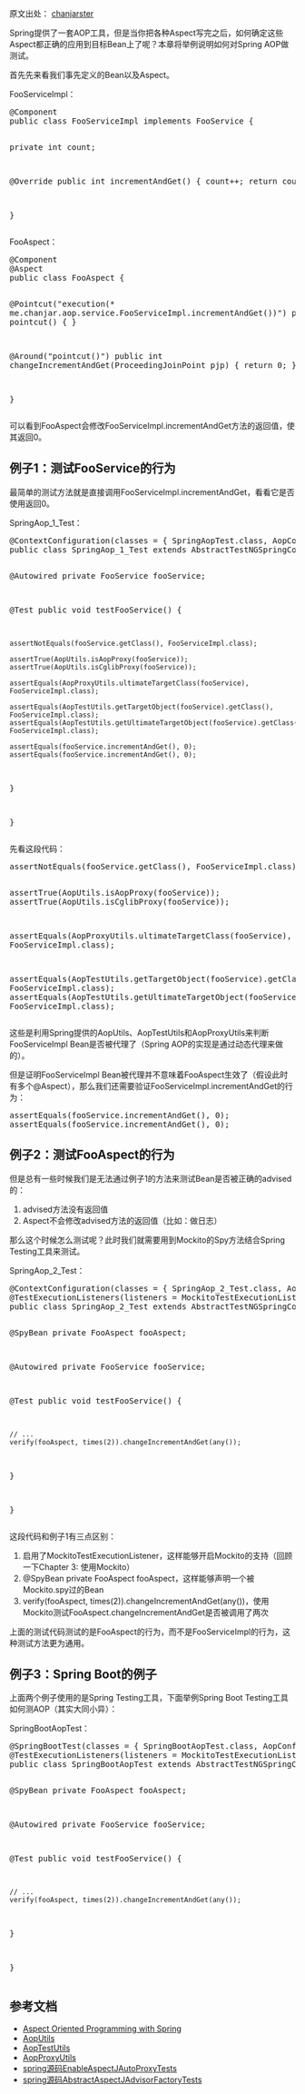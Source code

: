 <div class="entry"> 
 <div class="copyright-area">
  原文出处： 
  <a ref="nofollow" target="_blank" href="https://github.com/chanjarster/spring-test-examples">chanjarster</a>
 </div> 
 <p>Spring提供了一套AOP工具，但是当你把各种Aspect写完之后，如何确定这些Aspect都正确的应用到目标Bean上了呢？本章将举例说明如何对Spring AOP做测试。</p> 
 <p>首先先来看我们事先定义的Bean以及Aspect。</p> 
 <p>FooServiceImpl：</p> 
 <pre class="brush: java; gutter: true">@Component
public class FooServiceImpl implements FooService {

  private int count;

  @Override
  public int incrementAndGet() {
    count++;
    return count;
  }

}</pre> 
 <p>FooAspect：</p> 
 <pre class="brush: java; gutter: true">@Component
@Aspect
public class FooAspect {

  @Pointcut("execution(* me.chanjar.aop.service.FooServiceImpl.incrementAndGet())")
  public void pointcut() {
  }

  @Around("pointcut()")
  public int changeIncrementAndGet(ProceedingJoinPoint pjp) {
    return 0;
  }

}</pre> 
 <p>可以看到FooAspect会修改FooServiceImpl.incrementAndGet方法的返回值，使其返回0。</p> 
 <h2>例子1：测试FooService的行为</h2> 
 <p>最简单的测试方法就是直接调用FooServiceImpl.incrementAndGet，看看它是否使用返回0。</p> 
 <p>SpringAop_1_Test：</p> 
 <pre class="brush: java; gutter: true">@ContextConfiguration(classes = { SpringAopTest.class, AopConfig.class })
public class SpringAop_1_Test extends AbstractTestNGSpringContextTests {

  @Autowired
  private FooService fooService;

  @Test
  public void testFooService() {

    assertNotEquals(fooService.getClass(), FooServiceImpl.class);

    assertTrue(AopUtils.isAopProxy(fooService));
    assertTrue(AopUtils.isCglibProxy(fooService));

    assertEquals(AopProxyUtils.ultimateTargetClass(fooService), FooServiceImpl.class);

    assertEquals(AopTestUtils.getTargetObject(fooService).getClass(), FooServiceImpl.class);
    assertEquals(AopTestUtils.getUltimateTargetObject(fooService).getClass(), FooServiceImpl.class);

    assertEquals(fooService.incrementAndGet(), 0);
    assertEquals(fooService.incrementAndGet(), 0);

  }

}</pre> 
 <p>先看这段代码：</p> 
 <pre class="brush: java; gutter: true">assertNotEquals(fooService.getClass(), FooServiceImpl.class);

assertTrue(AopUtils.isAopProxy(fooService));
assertTrue(AopUtils.isCglibProxy(fooService));

assertEquals(AopProxyUtils.ultimateTargetClass(fooService), FooServiceImpl.class);

assertEquals(AopTestUtils.getTargetObject(fooService).getClass(), FooServiceImpl.class);
assertEquals(AopTestUtils.getUltimateTargetObject(fooService).getClass(), FooServiceImpl.class);</pre> 
 <p>这些是利用Spring提供的AopUtils、AopTestUtils和AopProxyUtils来判断FooServiceImpl Bean是否被代理了（Spring AOP的实现是通过动态代理来做的）。</p> 
 <p>但是证明FooServiceImpl Bean被代理并不意味着FooAspect生效了（假设此时有多个@Aspect），那么我们还需要验证FooServiceImpl.incrementAndGet的行为：</p> 
 <pre class="brush: java; gutter: true">assertEquals(fooService.incrementAndGet(), 0);
assertEquals(fooService.incrementAndGet(), 0);</pre> 
 <h2>例子2：测试FooAspect的行为</h2> 
 <p>但是总有一些时候我们是无法通过例子1的方法来测试Bean是否被正确的advised的：</p> 
 <ol> 
  <li>advised方法没有返回值</li> 
  <li>Aspect不会修改advised方法的返回值（比如：做日志）</li> 
 </ol> 
 <p>那么这个时候怎么测试呢？此时我们就需要用到Mockito的Spy方法结合Spring Testing工具来测试。</p> 
 <p>SpringAop_2_Test：</p> 
 <pre class="brush: java; gutter: true">@ContextConfiguration(classes = { SpringAop_2_Test.class, AopConfig.class })
@TestExecutionListeners(listeners = MockitoTestExecutionListener.class)
public class SpringAop_2_Test extends AbstractTestNGSpringContextTests {

  @SpyBean
  private FooAspect fooAspect;

  @Autowired
  private FooService fooService;

  @Test
  public void testFooService() {

    // ...
    verify(fooAspect, times(2)).changeIncrementAndGet(any());

  }

}</pre> 
 <p>这段代码和例子1有三点区别：</p> 
 <ol> 
  <li>启用了MockitoTestExecutionListener，这样能够开启Mockito的支持（回顾一下Chapter 3: 使用Mockito）</li> 
  <li>@SpyBean private FooAspect fooAspect，这样能够声明一个被Mockito.spy过的Bean</li> 
  <li>verify(fooAspect, times(2)).changeIncrementAndGet(any())，使用Mockito测试FooAspect.changeIncrementAndGet是否被调用了两次</li> 
 </ol> 
 <p>上面的测试代码测试的是FooAspect的行为，而不是FooServiceImpl的行为，这种测试方法更为通用。</p> 
 <h2>例子3：Spring Boot的例子</h2> 
 <p>上面两个例子使用的是Spring Testing工具，下面举例Spring Boot Testing工具如何测AOP（其实大同小异）：</p> 
 <p>SpringBootAopTest：</p> 
 <pre class="brush: java; gutter: true">@SpringBootTest(classes = { SpringBootAopTest.class, AopConfig.class })
@TestExecutionListeners(listeners = MockitoTestExecutionListener.class)
public class SpringBootAopTest extends AbstractTestNGSpringContextTests {

  @SpyBean
  private FooAspect fooAspect;

  @Autowired
  private FooService fooService;

  @Test
  public void testFooService() {

    // ...
    verify(fooAspect, times(2)).changeIncrementAndGet(any());

  }

}</pre> 
 <h2>参考文档</h2> 
 <ul> 
  <li><a href="https://docs.spring.io/spring/docs/4.3.9.RELEASE/spring-framework-reference/html/aop.html" class="external" rel="nofollow" target="_blank">Aspect Oriented Programming with Spring</a></li> 
  <li><a href="https://docs.spring.io/spring/docs/4.3.9.RELEASE/javadoc-api/org/springframework/aop/support/AopUtils.html" class="external" rel="nofollow" target="_blank">AopUtils</a></li> 
  <li><a href="https://docs.spring.io/spring/docs/4.3.9.RELEASE/javadoc-api/org/springframework/test/util/AopTestUtils.html" class="external" rel="nofollow" target="_blank">AopTestUtils</a></li> 
  <li><a href="https://docs.spring.io/spring/docs/4.3.9.RELEASE/javadoc-api/org/springframework/aop/framework/AopProxyUtils.html" class="external" rel="nofollow" target="_blank">AopProxyUtils</a></li> 
  <li><a href="https://github.com/spring-projects/spring-framework/blob/v4.3.9.RELEASE/spring-context/src/test/java/org/springframework/context/annotation/EnableAspectJAutoProxyTests.java" class="external" rel="nofollow" target="_blank">spring源码EnableAspectJAutoProxyTests</a></li> 
  <li><a href="https://github.com/spring-projects/spring-framework/blob/v4.3.9.RELEASE/spring-aop/src/test/java/org/springframework/aop/aspectj/annotation/AbstractAspectJAdvisorFactoryTests.java" class="external" rel="nofollow" target="_blank">spring源码AbstractAspectJAdvisorFactoryTests</a></li> 
 </ul> 
 <!-- BEGIN #author-bio --> 
 <!-- END #author-bio --> 
</div>